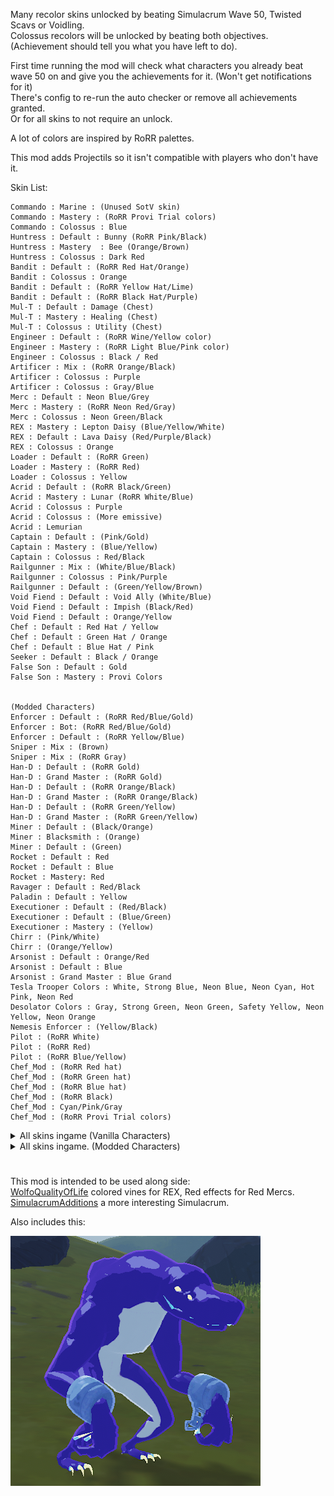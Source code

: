 Many recolor skins unlocked by beating Simulacrum Wave 50, Twisted Scavs or Voidling.\
Colossus recolors will be unlocked by beating both objectives. (Achievement should tell you what you have left to do).

First time running the mod will check what characters you already beat wave 50 on and give you the achievements for it. (Won't get notifications for it)\
There's config to re-run the auto checker or remove all achievements granted.\
Or for all skins to not require an unlock.

A lot of colors are inspired by RoRR palettes.

This mod adds Projectils so it isn't compatible with players who don't have it.

Skin List:
```
Commando : Marine : (Unused SotV skin)
Commando : Mastery : (RoRR Provi Trial colors)
Commando : Colossus : Blue
Huntress : Default : Bunny (RoRR Pink/Black)
Huntress : Mastery  : Bee (Orange/Brown)
Huntress : Colossus : Dark Red
Bandit : Default : (RoRR Red Hat/Orange)
Bandit : Colossus : Orange
Bandit : Default : (RoRR Yellow Hat/Lime)
Bandit : Default : (RoRR Black Hat/Purple)
Mul-T : Default : Damage (Chest)
Mul-T : Mastery : Healing (Chest)
Mul-T : Colossus : Utility (Chest)
Engineer : Default : (RoRR Wine/Yellow color)
Engineer : Mastery : (RoRR Light Blue/Pink color)
Engineer : Colossus : Black / Red
Artificer : Mix : (RoRR Orange/Black)
Artificer : Colossus : Purple
Artificer : Colossus : Gray/Blue
Merc : Default : Neon Blue/Grey
Merc : Mastery : (RoRR Neon Red/Gray)
Merc : Colossus : Neon Green/Black
REX : Mastery : Lepton Daisy (Blue/Yellow/White)
REX : Default : Lava Daisy (Red/Purple/Black)
REX : Colossus : Orange
Loader : Default : (RoRR Green)
Loader : Mastery : (RoRR Red)
Loader : Colossus : Yellow
Acrid : Default : (RoRR Black/Green)
Acrid : Mastery : Lunar (RoRR White/Blue)
Acrid : Colossus : Purple
Acrid : Colossus : (More emissive)
Acrid : Lemurian
Captain : Default : (Pink/Gold)
Captain : Mastery : (Blue/Yellow)
Captain : Colossus : Red/Black
Railgunner : Mix : (White/Blue/Black)
Railgunner : Colossus : Pink/Purple
Railgunner : Default : (Green/Yellow/Brown)
Void Fiend : Default : Void Ally (White/Blue)
Void Fiend : Default : Impish (Black/Red)
Void Fiend : Default : Orange/Yellow
Chef : Default : Red Hat / Yellow
Chef : Default : Green Hat / Orange
Chef : Default : Blue Hat / Pink
Seeker : Default : Black / Orange
False Son : Default : Gold
False Son : Mastery : Provi Colors


(Modded Characters)
Enforcer : Default : (RoRR Red/Blue/Gold)
Enforcer : Bot: (RoRR Red/Blue/Gold)
Enforcer : Default : (RoRR Yellow/Blue)
Sniper : Mix : (Brown)
Sniper : Mix : (RoRR Gray)
Han-D : Default : (RoRR Gold)
Han-D : Grand Master : (RoRR Gold)
Han-D : Default : (RoRR Orange/Black)
Han-D : Grand Master : (RoRR Orange/Black)
Han-D : Default : (RoRR Green/Yellow)
Han-D : Grand Master : (RoRR Green/Yellow)
Miner : Default : (Black/Orange)
Miner : Blacksmith : (Orange)
Miner : Default : (Green)
Rocket : Default : Red
Rocket : Default : Blue
Rocket : Mastery: Red
Ravager : Default : Red/Black
Paladin : Default : Yellow
Executioner : Default : (Red/Black)
Executioner : Default : (Blue/Green)
Executioner : Mastery : (Yellow)
Chirr : (Pink/White)
Chirr : (Orange/Yellow)
Arsonist : Default : Orange/Red
Arsonist : Default : Blue
Arsonist : Grand Master : Blue Grand
Tesla Trooper Colors : White, Strong Blue, Neon Blue, Neon Cyan, Hot Pink, Neon Red
Desolator Colors : Gray, Strong Green, Neon Green, Safety Yellow, Neon Yellow, Neon Orange
Nemesis Enforcer : (Yellow/Black)
Pilot : (RoRR White)
Pilot : (RoRR Red)
Pilot : (RoRR Blue/Yellow)
Chef_Mod : (RoRR Red hat)
Chef_Mod : (RoRR Green hat)
Chef_Mod : (RoRR Blue hat)
Chef_Mod : (RoRR Black)
Chef_Mod : Cyan/Pink/Gray
Chef_Mod : (RoRR Provi Trial colors)
```

<details>
  <summary>All skins ingame (Vanilla Characters)</summary>
  
![](https://github.com/WolfoIsBestWolf/ror2-WolfoSkins/blob/main/modPageImages/allSkins.png?raw=true)
</details>

<details>
  <summary>All skins ingame. (Modded Characters)</summary>
  
![](https://github.com/WolfoIsBestWolf/ror2-WolfoSkins/blob/main/modPageImages/allSkinsModded.png?raw=true)
</details>


#
This mod is intended to be used along side:\
[WolfoQualityOfLife](https://thunderstore.io/package/Wolfo/WolfoQualityOfLife/) colored vines for REX, Red effects for Red Mercs.\
[SimulacrumAdditions](https://thunderstore.io/package/Wolfo/SimulacrumAdditions) a more interesting Simulacrum.


Also includes this:  

![](https://github.com/WolfoIsBestWolf/ror2-WolfoSkins/blob/main/modPageImages/lemurian.png?raw=true)


